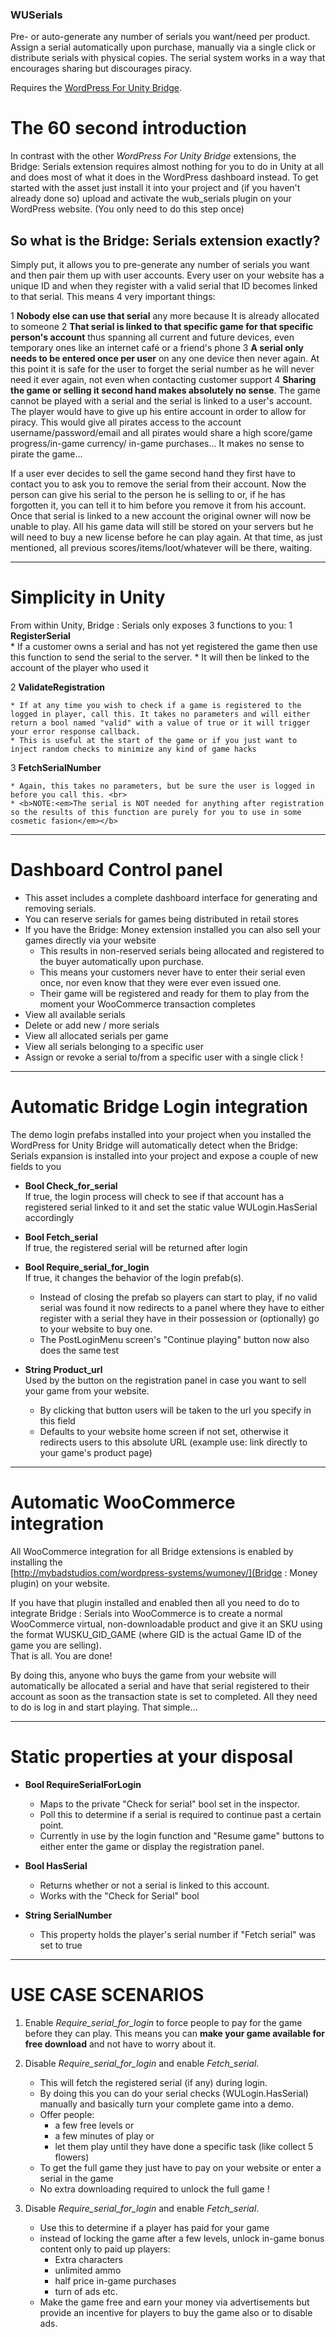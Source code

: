### WUSerials
Pre- or auto-generate any number of serials you want/need per product. Assign a serial automatically upon purchase, manually via a single click or distribute serials with physical copies. The serial system works in a way that encourages sharing but discourages piracy. 

Requires the [WordPress For Unity Bridge](https://mybadstudios.com/product/wordpress-bridge/).

<script data-name="BMC-Widget" data-cfasync="false" src="https://cdnjs.buymeacoffee.com/1.0.0/widget.prod.min.js" data-id="mybad" data-description="Support me on Buy me a coffee!" data-message="Thank you for visiting. If you enjoy what you see, perhaps you could buy me a coffee?" data-color="#FF813F" data-position="Right" data-x_margin="18" data-y_margin="18">
</script>

# The 60 second introduction

In contrast with the other <em>WordPress For Unity Bridge</em> extensions, the Bridge: Serials extension requires almost nothing for you to do in Unity at all and does most of what it does in the WordPress dashboard instead. To get started with the asset just install it into your project and (if you haven't already done so) upload and activate the wub_serials plugin on your WordPress website. (You only need to do this step once)



## So what is the Bridge: Serials extension exactly?

 Simply put, it allows you to pre-generate any number of serials you want and then pair them up with user accounts. Every user on your website has a unique ID and when they register with a valid serial that ID becomes linked to that serial. This means 4 very important things:

1 <strong>Nobody else can use that serial</strong> any more because It is already allocated to someone
2 <strong>That serial is linked to that specific game for that specific person's account</strong> thus spanning all current and future devices, even temporary ones like an internet café or a friend's phone
3 <strong>A serial only needs to be entered once per user</strong> on any one device then never again. At this point it is safe for the user to forget the serial number as he will never need it ever again, not even when contacting customer support
4 <strong>Sharing the game or selling it second hand makes absolutely no sense</strong>. The game cannot be played with a serial and the serial is linked to a user's account. The player would have to give up his entire account in order to allow for piracy. This would give all pirates access to the account username/password/email and all pirates would share a high score/game progress/in-game currency/ in-game purchases... It makes  no sense to pirate the game...

If a user ever decides to sell the game second hand they first have to contact you to ask you to remove the serial from their account. Now the person can give his serial to the person he is selling to or, if he has forgotten it, you can tell it to him before you remove it from his account. Once that serial is linked to a new account the original owner will now be unable to play. All his game data will still be stored on your servers but he will need to buy a new license before he can play again. At that time, as just mentioned, all previous scores/items/loot/whatever will be there, waiting.

***

# Simplicity in Unity

From within Unity, Bridge : Serials only exposes 3 functions to you:
1 <b>RegisterSerial</b><br>
    * If a customer owns a serial and has not yet registered the game then use this function to send the serial to the server.
    * It will then be linked to the account of the player who used it

2 <b>ValidateRegistration</b><br>

    * If at any time you wish to check if a game is registered to the logged in player, call this. It takes no parameters and will either return a bool named "valid" with a value of true or it will trigger your error response callback. 
    * This is useful at the start of the game or if you just want to inject random checks to minimize any kind of game hacks

3 <b>FetchSerialNumber</b><br>

    * Again, this takes no parameters, but be sure the user is logged in before you call this. <br>
    * <b>NOTE:<em>The serial is NOT needed for anything after registration so the results of this function are purely for you to use in some cosmetic fasion</em></b>

***

# Dashboard Control panel

* This asset includes a complete dashboard interface for generating and removing serials. 
* You can reserve serials for games being distributed in retail stores
* If you have the Bridge: Money extension installed you can also sell your games directly via your website
    * This results in non-reserved serials being allocated and registered to the buyer automatically upon purchase.
    * This means your customers never have to enter their serial even once, nor even know that they were ever even issued one.
    * Their game will be registered and ready for them to play from the moment your WooCommerce transaction completes
* View all available serials
* Delete or add new / more serials
* View all allocated serials per game
* View all serials belonging to a specific user
* Assign or revoke a serial to/from a specific user with a single click !

***

# Automatic Bridge Login integration

The demo login prefabs installed into your project when you installed the WordPress for Unity Bridge will automatically detect when the Bridge: Serials expansion is installed into your project and expose a couple of new fields to you

* <b>Bool Check_for_serial</b><br>
If true, the login process will check to see if that account has a registered serial linked to it and set the static value WULogin.HasSerial accordingly

* <b>Bool Fetch_serial</b><br>
If true, the registered serial will be returned after login

* <b>Bool Require_serial_for_login</b><br>
If true, it changes the behavior of the login prefab(s).
    * Instead of closing the prefab so players can start to play, if no valid serial was found it now redirects to a panel where they have to either register with a serial they have in their possession or (optionally) go to your website to buy one.<br>
    * The PostLoginMenu screen's "Continue playing" button now also does the same test

* <b>String Product_url</b><br>
Used by the button on the registration panel in case you want to sell your game from your website. 
    * By clicking that button users will be taken to the url you specify in this field
    * Defaults to your website home screen if not set, otherwise it redirects users to this absolute URL (example use: link directly to your game's product page)

***

# Automatic WooCommerce integration

All WooCommerce integration for all Bridge extensions is enabled by installing the<br>[http://mybadstudios.com/wordpress-systems/wumoney/](Bridge : Money plugin) on your website.

If you have that plugin installed and enabled then all you need to do to integrate Bridge : Serials into WooCommerce is to create a normal WooCommerce virtual, non-downloadable product and give it an SKU using the format WUSKU_GID_GAME (where GID is the actual Game ID of the game you are selling).<br>That is all. You are done!

By doing this, anyone who buys the game from your website will automatically be allocated a serial and have that serial registered to their account as soon as the transaction state is set to completed. All they need to do is log in and start playing. That simple...

***

# Static properties at your disposal

* <strong>Bool RequireSerialForLogin</strong><br>
    * Maps to the private "Check for serial" bool set in the inspector. 
    * Poll this to determine if a serial is required to continue past a certain point. 
    * Currently in use by the login function and "Resume game" buttons to either enter the game or display the registration panel.

* <strong>Bool HasSerial</strong><br>
    * Returns whether or not a serial is linked to this account. 
    * Works with the "Check for Serial" bool

* <strong>String SerialNumber</strong><br>
    * This property holds the player's serial number if "Fetch serial" was set to true

***

# USE CASE SCENARIOS

1. Enable <em>Require_serial_for_login</em> to force people to pay for the game before they can play. This means you can <strong>make your game available for free download</strong> and not have to worry about it.

2. Disable <em>Require_serial_for_login</em> and enable <em>Fetch_serial</em>. 
    * This will fetch the registered serial (if any) during login. 
    * By doing this you can do your serial checks (WULogin.HasSerial) manually and basically turn your complete game into a demo. 
    * Offer people:
        * a few free levels or
        * a few minutes of play or
        * let them play until they have done a specific task (like collect 5 flowers)
    * To get the full game they just have to pay on your website or enter a serial in the game
    * No extra downloading required to unlock the full game !

3. Disable <em>Require_serial_for_login</em> and enable <em>Fetch_serial</em>.
    * Use this to determine if a player has paid for your game
    * instead of locking the game after a few levels, unlock in-game bonus content only to paid up players:
        * Extra characters
        * unlimited ammo
        * half price in-game purchases
        * turn of ads etc.
    * Make the game free and earn your money via advertisements but provide an incentive for players to buy the game also or to disable ads. 
